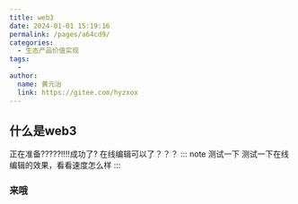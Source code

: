 ```yaml
---
title: web3
date: 2024-01-01 15:19:16
permalink: /pages/a64cd9/
categories:
  - 生态产品价值实现
tags:
  - 
author: 
  name: 黄元治
  link: https://gitee.com/hyzxox
---
```

## 什么是web3
正在准备?????!!!!成功了?
在线编辑可以了？？？
::: note 测试一下
测试一下在线编辑的效果，看看速度怎么样
:::
### 来哦

